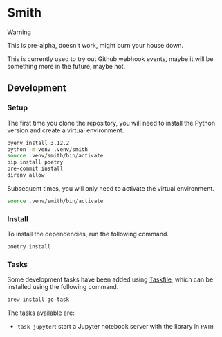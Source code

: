 # Smith

> [!WARNING]
> This is pre-alpha, doesn't work, might burn your house down.

This is currently used to try out Github webhook events, maybe it will be
something more in the future, maybe not.

## Development

### Setup

The first time you clone the repository, you will need to install the Python
version and create a virtual environment.

```bash
pyenv install 3.12.2
python -m venv .venv/smith
source .venv/smith/bin/activate
pip install poetry
pre-commit install
direnv allow
```

Subsequent times, you will only need to activate the virtual environment.

```bash
source .venv/smith/bin/activate
```

### Install

To install the dependencies, run the following command.

```bash
poetry install
```

### Tasks

Some development tasks have been added using [Taskfile](https://taskfile.dev/),
which can be installed using the following command.

```bash
brew install go-task
```

The tasks available are:

- `task jupyter`: start a Jupyter notebook server with the library in `PATH`
